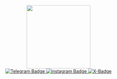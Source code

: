 
<div id="header" align="center">
  <img src="https://i.giphy.com/media/v1.Y2lkPTc5MGI3NjExMmJrZDVoaWh1b2FuZG43bDlieHk0ZmJ2OGJ1bm5xMzBydGp1Z2t4OSZlcD12MV9pbnRlcm5hbF9naWZfYnlfaWQmY3Q9Zw/UqAlDtPrxUIT1yYmFp/giphy-downsized-large.gif" width="200"/>
</div>
<div id="badges" align="center">
  <a href="your-linkedin-URL">
    <img src="https://img.shields.io/badge/Telegram-blue?style=for-the-badge&logo=telegram&logoColor=white" alt="Telegram Badge"/>
  </a>
  <a href="your-youtube-URL">
    <img src="https://img.shields.io/badge/Instagram-red?style=for-the-badge&logo=instagram&logoColor=white" alt="instagram Badge"/>
  </a>
  <a href="your-twitter-URL">
    <img src="https://img.shields.io/badge/X-black?style=for-the-badge&logo=x&logoColor=white" alt="X-Badge"/>
  </a>
</div>
